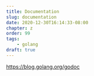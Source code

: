 ```yaml
---
title: Documentation
slug: documentation
date: 2020-12-30T16:14:33-08:00
chapter: z
order: 99
tags:
    - golang
draft: true
---
```



https://blog.golang.org/godoc
